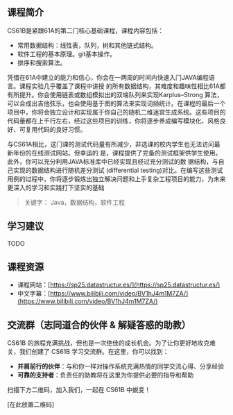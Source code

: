 ## 课程简介

CS61B是紧跟61A的第⼆⻔核⼼基础课程，课程内容包括：
* 常用数据结构：线性表，队列，树和其他链式结构。
* 软件⼯程的基本原理。git基本操作。
* 排序和搜索算法。

凭借在61A中建⽴的能⼒和信⼼，你会在⼀两周的时间内快速⼊⻔JAVA编程语⾔。课程实验⼏乎覆盖了课程中讲授
的所有数据结构，其难度和趣味性相⽐61A都有所提升。你会使⽤链表或数组模拟出的双端队列来实现Karplus–Strong 算法，可以合成出吉他弦乐，也会使⽤基于图的算法来实现词频统计。在课程的最后⼀个项⽬中，你将会独⽴设计和实现属于你⾃⼰的随机⼆维迷宫⽣成系统。这些项⽬的代码量都在上千⾏左右，经过这些项⽬的训练，你将逐步养成编写模块化、⻛格良好、可复⽤代码的良好习惯。

与CS61A相⽐，这⻔课的测试代码量有所减少，⾮选课的校内学⽣也⽆法访问最新年份的在线测试⽹站。但幸运的
是，课程提供了完备的测试框架供学⽣使⽤。此外，你可以充分利⽤JAVA标准库中已经实现且经过充分测试的数
据结构，与⾃⼰实现的数据结构进⾏随机差分测试 (differential testing)对⽐。在编写这些测试⽤例的过程中，你将逐步锻炼出独⽴解决问题和上⼿复杂⼯程项⽬的能⼒，为未来更深⼊的学习和实践打下坚实的基础

> 关键字： Java，数据结构，软件工程

## 学习建议
TODO

## 课程资源
* 课程网站：[https://sp25.datastructur.es/](https://sp25.datastructur.es/)
* 中文字幕：[https://www.bilibili.com/video/BV1hJ4m1M7ZA/](https://www.bilibili.com/video/BV1hJ4m1M7ZA/)

## 交流群（志同道合的伙伴 & 解疑答惑的助教）

CS61B 的旅程充满挑战，但也是一次绝佳的成长机会。为了让你更好地攻克难关，我们创建了 CS61B 学习交流群。在这里，你可以找到：

* **并肩前行的伙伴**：与和你一样对操作系统充满热情的同学交流心得、分享经验
* **可靠的支持者**：负责任的助教将在这里为你提供必要的指导和帮助

扫描下方二维码，加入我们，一起在 CS61B 中蜕变！

[在此放置二维码]